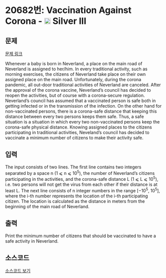 # 20682번: Vaccination Against Corona - <img src="https://static.solved.ac/tier_small/8.svg" style="height:20px" /> Silver III

<!-- performance -->

<!-- 문제 제출 후 깃허브에 푸시를 했을 때 제출한 코드의 성능이 입력될 공간입니다.-->

<!-- end -->

## 문제

[문제 링크](https://boj.kr/20682)


<p>Whenever a baby is born in Neverland, a place on the main road of Neverland is assigned to her/him. In every traditional activity, such as morning exercises, the citizens of Neverland take place on their own assigned place on the main road. Unfortunately, during the corona pandemic, all out-door traditional activities of Neverland are canceled. After the approval of the corona vaccine, Neverland’s council has decided to reopen the activities, but of course with a corona-secure regulation. Neverland’s council has assumed that a vaccinated person is safe both in getting infected or in the transmission of the infection. On the other hand for non-vaccinated persons, there is a corona-safe distance that keeping this distance between every two persons keeps them safe. Thus, a safe situation is a situation in which every two non-vaccinated persons keep the corona-safe physical distance. Knowing assigned places to the citizens participating in traditional activities, Neveland’s council has decided to vaccinate a minimum number of citizens to make their activity safe.</p>



## 입력


<p>The input consists of two lines. The first line contains two integers separated by a space n (1 ⩽ n ⩽ 10<sup>5</sup>), the number of Neverland’s citizens participating in the activities, and the corona-safe distance L (1 ⩽ L ⩽ 10<sup>5</sup>), i.e. two persons will not get the virus from each other if their distance is at least L. The next line consists of n integer numbers in the range [−10<sup>5</sup>, 10<sup>5</sup>], where the i-th number represents the location of the i-th participating citizen. The location is calculated as the distance in meters from the beginning of the main road of Neverland.</p>



## 출력


<p>Print the minimum number of citizens that should be vaccinated to have a safe activity in Neverland.</p>



## 소스코드

[소스코드 보기](Vaccination%20Against%20Corona.cpp)